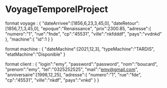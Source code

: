 # VoyageTemporelProject


format voyage : 
{
   "dateArrivee":[1856,6,23,3,45,0],
   "dateRetour":[1856,7,1,3,45,0],
   "epoque":"Renaissance",
   "prix":2300.85,
   "adresse":{
       "numero":"1",
       "rue":"fnde",
       "cp":"45531",
       "ville":"nkfdddf",
       "pays":"vvdnkd"
   },
   "machine":{
       "id":1
   }
}

format machine : 
{
       "dateMachine":[2021,12,3],
       "typeMachine":"TARDIS",
       "etatMachine":"Disponible"
   }

format client : 
{
   "login":"emy",
   "password":"password",
   "nom":"boucard",
   "prenom":"emy",
   "tel":"0325252525",
   "mail":"emy@gmail.com",
   "anniversaire":[1998,12,25],
   "adresse":{
       "numero":"1",
       "rue":"fde",
       "cp":"45531",
       "ville":"nkdf",
       "pays":"vnkd"
   }
}